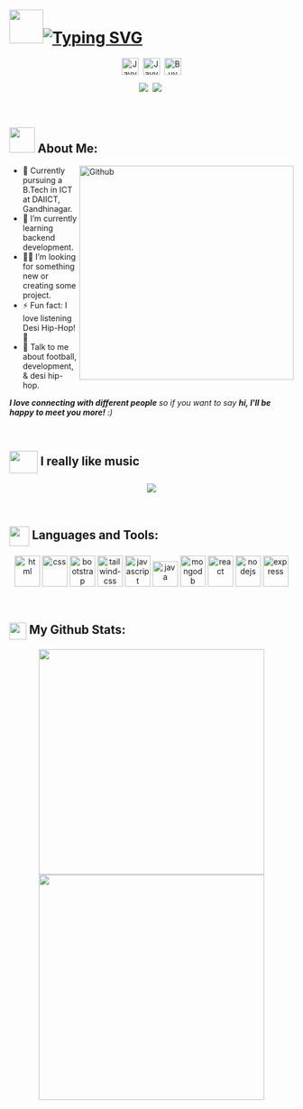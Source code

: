# <img src="https://tenor.com/view/hi-waving-gif-1741854082467593958.gif" width="60">[![Typing SVG](https://readme-typing-svg.demolab.com?font=Press+Start+2P&size=25&pause=1000&color=209652&background=FF8DEA00&center=true&vCenter=true&random=false&width=660&height=50&lines=Hello%2C+I'm+Jayveer+Rathwa)](https://git.io/typing-svg)

<p align="center">
<a href="https://linkedin.com/in/JayveerRathwa" target="blank"><img align="center" src="https://img.icons8.com/fluency/48/linkedin.png" alt="JayveerRathwa" height="30" width="30" /></a>&nbsp;
<a href="http://discord.com/users/.jr_9" target="blank"><img align="center" src="https://img.icons8.com/dusk/64/discord.png" alt="JayveerRathwa" height="30" width="30" /></a>&nbsp;
<a href="mailto:jay148635@gmail.com"><img align="center" alt="Buy me a Coffee" width="30px" src="https://img.icons8.com/plasticine/100/gmail.png" /></a>
</p>

<p align=center>
<a href="https://github.com/Terabyte17"><img src="https://badges.pufler.dev/visits/jayveerrathwa/jayveerrathwa?style=flat-square&color=black&logo=github"></a>&nbsp;
<a href="https://github.com/Terabyte17?tab=repositories"><img src="https://badges.pufler.dev/repos/jayveerrathwa?style=flat-square&color=black&logo=github"></a>&nbsp;
</p>

<br>



## <img src="https://github.com/TheDudeThatCode/TheDudeThatCode/blob/master/Assets/Developer.gif" width="45" /> About Me:
<img width="380" align="right" alt="Github" src="https://tenor.com/view/seedhemaut-calm-encore-tbsm-namastute-gif-27229054.gif" /> 

- 🏦 Currently pursuing a B.Tech in ICT at DAIICT, Gandhinagar.
- 🌱 I’m currently learning backend development.
- 👨‍💻 I’m looking for something new or creating some project.
- ⚡ Fun fact: I love listening Desi Hip-Hop!🎤
- 💬 Talk to me about football, development, & desi hip-hop.

 <em><b>I love connecting with different people</b> so if you want to say <b>hi, I'll be happy to meet you more!</b> :)</em>
 
<br>

## <img src="https://tenor.com/view/hyper-x-hyper-x-family-juju-smith-schuster-team-juju-console-gamer-gif-17731853.gif" align="center" width='50' height='40'/> I really like music
<p align="center">
<a href="https://spotify-github-profile.kittinanx.com/api/view?uid=31coydyk2vl5ax2cm4nwp7wcjmmi&redirect=true">
<img src="https://spotify-github-profile.kittinanx.com/api/view?uid=31coydyk2vl5ax2cm4nwp7wcjmmi&cover_image=true&theme=default&show_offline=false&background_color=121212&interchange=true"/>
</a>
</p>

<br>

## <img src = "https://media1.giphy.com/media/JZ40cnfnN11KycrvMF/giphy.gif?cid=ecf05e47a0n3gi1bfqntqmob8g9aid1oyj2wr3ds3mg700bl&rid=giphy.gif" align="center" width = '35'/> Languages and Tools:
<p align="center">
    <img src="https://www.vectorlogo.zone/logos/w3_html5/w3_html5-icon.svg" alt="html" width="45" height="55"/>
    <img src="https://www.vectorlogo.zone/logos/w3_css/w3_css-icon.svg" alt="css" width="45" height="55"/>
    <img src="https://www.vectorlogo.zone/logos/getbootstrap/getbootstrap-icon.svg" alt="bootstrap" width="45" height="55"/>
    <img src="https://www.vectorlogo.zone/logos/tailwindcss/tailwindcss-icon.svg" alt="tailwind-css" width="45" height="55"/>
    <img src="https://www.vectorlogo.zone/logos/javascript/javascript-icon.svg" alt="javascript" width="45" height="55"/>
    <img src="https://www.vectorlogo.zone/logos/java/java-icon.svg" alt="java" width="45" height="45"/> 
    <img src="https://www.vectorlogo.zone/logos/mongodb/mongodb-icon.svg" alt="mongodb" width="45" height="55"/>
    <img src="https://www.vectorlogo.zone/logos/reactjs/reactjs-icon.svg" alt="react" width="45" height="55"/>
    <img src="https://www.vectorlogo.zone/logos/nodejs/nodejs-icon.svg" alt="nodejs" width="45" height="55"/>
    <img src="https://www.vectorlogo.zone/logos/expressjs/expressjs-icon.svg" alt="express" width="45" height="55"/>
</p>

<br>

## <img src='https://media1.giphy.com/media/du3J3cXyzhj75IOgvA/giphy.gif?cid=ecf05e47x2g034i9pzwtzzsd3xgg2w9nr94t4tflbbgo3008&rid=giphy.gif' align="top" width='30' /> My Github Stats:
<p align="center">
  <img src="https://github-readme-stats.vercel.app/api?username=jayveerrathwa&show_icons=true&title_color=ffc857&icon_color=8ac926&text_color=daf7dc&bg_color=151515&hide=issues&count_private=true&include_all_commits=true" width="400">
  <img src="https://github-readme-streak-stats.herokuapp.com/?user=jayveerrathwa&theme=dark" width="400">
</p>
